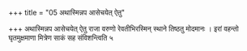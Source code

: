 +++
title = "05 अथास्मिन्नप आसेचयेत् ऐतु"

+++
अथास्मिन्नप आसेचयेत् ऐतु राजा वरुणो रेवतीभिरस्मिन् स्थाने तिष्ठतु मोदमानः । इरां वहन्तो घृतमुक्षमाणा मित्रेण साकं सह संविशन्त्विति ५